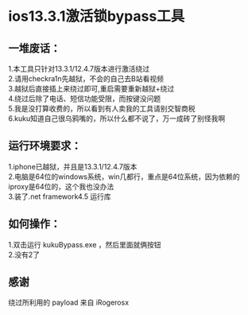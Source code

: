 # ios13.3.1激活锁bypass工具

## 一堆废话：
 1.本工具只针对13.3.1/12.4.7版本进行激活绕过  
 2.请用checkra1n先越狱，不会的自己去B站看视频  
 3.越狱后直接插上来绕过即可,重启需要重新越狱+绕过  
 4.绕过后除了电话、短信功能受限，而按键没问题  
 5.我是没打算收费的，所以看到有人卖我的工具请别交智商税  
 6.kuku知道自己很乌鸦嘴的，所以什么都不说了，万一成砖了别怪我啊  
  
  
## 运行环境要求：  
 1.iphone已越狱，并且是13.3.1/12.4.7版本  
 2.电脑是64位的windows系统，win几都行，重点是64位系统，因为依赖的iproxy是64位的，这个我也没办法  
 3.装了.net framework4.5 运行库  
  
  
## 如何操作：
 1.双击运行 kukuBypass.exe ，然后里面就俩按钮  
 2.没有2了  

## 感谢
 绕过所利用的 payload 来自 iRogerosx